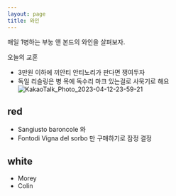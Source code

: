 ```yaml
---
layout: page
title: 와인
---
```


<p class="message">
 매일 1병하는 부눙 앤 본드의 와인을 살펴보자.
</p>

오늘의 교훈
- 3만원 이하에 끼안티 안티노리가 판다면 쟁여두자
- 독일 리슬링은 병 목에 독수리 마크 있는걸로 사묵기로 해요
![KakaoTalk_Photo_2023-04-12-23-59-21](https://user-images.githubusercontent.com/12179091/231498622-bb3cbc5b-87cb-482c-9faa-3284ddf32c9c.jpeg)

## red
* Sangiusto baroncole 와
* Fontodi Vigna del sorbo 만 구매하기로 잠정 결정

## white
* Morey
* Colin
